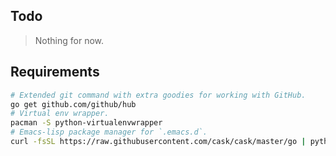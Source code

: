 ## Todo

> Nothing for now.

## Requirements

```bash
# Extended git command with extra goodies for working with GitHub.
go get github.com/github/hub
# Virtual env wrapper.
pacman -S python-virtualenvwrapper
# Emacs-lisp package manager for `.emacs.d`.
curl -fsSL https://raw.githubusercontent.com/cask/cask/master/go | python
```
